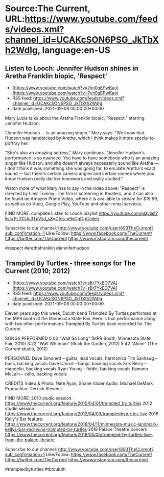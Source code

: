 # Source:The Current, URL:https://www.youtube.com/feeds/videos.xml?channel_id=UCAKcSON6PSG_JkTbXh2WdIg, language:en-US

## Listen to Looch: Jennifer Hudson shines in Aretha Franklin biopic, 'Respect'
 - [https://www.youtube.com/watch?v=7vn0gEPwKao](https://www.youtube.com/watch?v=7vn0gEPwKao)
 - RSS feed: https://www.youtube.com/feeds/videos.xml?channel_id=UCAKcSON6PSG_JkTbXh2WdIg
 - date published: 2021-09-08 00:00:00+00:00

Mary Lucia talks about the Aretha Franklin biopic, "Respect," starring Jennifer Hudson.

"Jennifer Hudson ... is an amazing singer," Mary says. "We know that. Hudson was handpicked by Aretha, which I think makes it more special to portray her.

"She's also an amazing actress," Mary continues. "Jennifer Hudson's performance is so nuanced. You have to have somebody who is an amazing singer like Hudson, and she doesn't always necessarily sound like Aretha — I don't think it was something she was going for, to emulate Aretha's exact sound — but there's certain camera angles and certain scenes where you know Hudson really did her homework and really studied."

Watch more of what Mary has to say in the video above. "Respect" is directed by Liesl Tommy. The film is screening in theaters, and it can also be found on Amazon Prime Video, where it is available to stream for $19.99, as well as on Vudu, Google Play, YouTube and other rental services.

FIND MORE: complete Listen to Looch playlist
https://youtube.com/playlist?list=PLYClJc3TpV5J_sXyCfes-p6vCgOpCmleh

Subscribe to our channel:
http://www.youtube.com/user/893TheCurrent?sub_confirmation=1
Like/Follow:
https://www.facebook.com/TheCurrent/
https://twitter.com/TheCurrent
https://www.instagram.com/thecurrent/

#respect #arethafranklin #jenniferhudson

## Trampled By Turtles - three songs for The Current (2010; 2012)
 - [https://www.youtube.com/watch?v=sBr7YkEO7VA](https://www.youtube.com/watch?v=sBr7YkEO7VA)
 - RSS feed: https://www.youtube.com/feeds/videos.xml?channel_id=UCAKcSON6PSG_JkTbXh2WdIg
 - date published: 2021-09-08 00:00:00+00:00

Eleven years ago this week, Duluth band Trampled By Turtles performed at the MPR booth at the Minnesota State Fair. Here is that performance along with two other performances Trampled By Turtles have recorded for The Current. 

SONGS PERFORMED
0:00 "Wait So Long" (MPR Booth, Minnesota State Fair, 2010)
3:22 "Walt Whitman" (Rock the Garden, 2012)
5:42 "Alone" (The Current studio, 2012)

PERSONNEL
Dave Simonett – guitar, lead vocals, harmonica
Tim Saxhaug – bass, backing vocals
Dave Carroll – banjo, backing vocals
Erik Berry – mandolin, backing vocals
Ryan Young – fiddle, backing vocals
Eamonn McLain – cello, backing vocals

CREDITS
Video & Photo: Nate Ryan, Shane Vader
Audio: Michael DeMark
Production: Derrick Stevens

FIND MORE:
2010 studio session: https://www.thecurrent.org/feature/2010/04/01/trampled_by_turtles
2012 studio session: https://www.thecurrent.org/feature/2012/04/09/trampledbyturtles-live
2018 Kelly's Bar feature:
https://www.thecurrent.org/feature/2018/04/11/minnesota-music-landmark-kellys-bar-red-wing-trampled-by-turtles
2018 Palace Theatre concert:
https://www.thecurrent.org/feature/2018/05/05/trampled-by-turtles-live-from-the-palace-theatre

Subscribe to our channel:
http://www.youtube.com/user/893TheCurrent?sub_confirmation=1
Like/Follow:
https://www.facebook.com/TheCurrent/
https://twitter.com/TheCurrent
https://www.instagram.com/thecurrent/

#trampledbyturtles #tbtduluth

